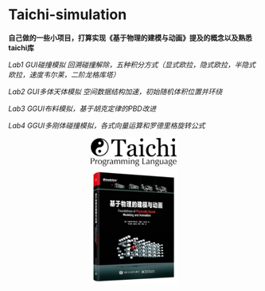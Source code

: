 # Taichi-simulation

**自己做的一些小项目，打算实现《基于物理的建模与动画》提及的概念以及熟悉taichi库**

*Lab1 GUI碰撞模拟 回溯碰撞解除，五种积分方式（显式欧拉，隐式欧拉，半隐式欧拉，速度韦尔莱，二阶龙格库塔）*

*Lab2 GUI多体天体模拟  空间数据结构加速，初始随机体积位置并环绕*

*Lab3 GGUI布料模拟，基于胡克定律的PBD改进*

*Lab4 GGUI多刚体碰撞模拟，各式向量运算和罗德里格旋转公式*

<div align=center>
<img src="https://github.com/1242857339/Taichi-simulation/blob/main/taichi.png" width = "35%" height = "35%" />
</div>

<div align=center>
<img src="https://github.com/1242857339/Taichi-simulation/blob/main/book.jpg" width = "35%" height = "35%" />
</div>
